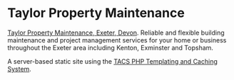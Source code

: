# Taylor Property Maintenance

[Taylor Property Maintenance, Exeter, Devon](http://www.taylorpropertymaintenance.co.uk/). Reliable and flexible building maintenance and project management services for your home or business throughout the Exeter area including Kenton, Exminster and Topsham.

A server-based static site using the [TACS PHP Templating and Caching System](http://www.optimalworks.net/blog/2007/software/free-download/tacs-php-template).
